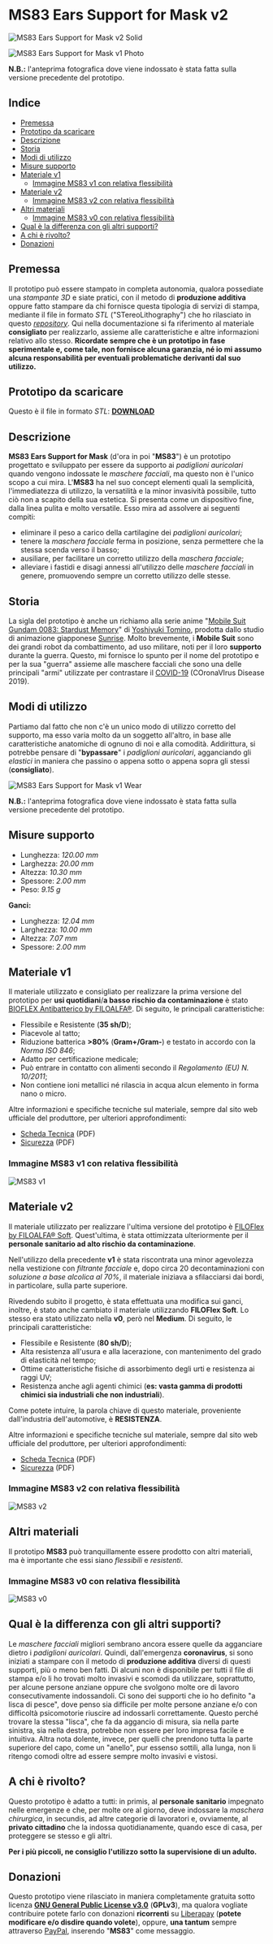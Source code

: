 # MS83 Ears Support for Mask v2

![MS83 Ears Support for Mask v2 Solid](/images/MS83%20Ears%20Support%20for%20Mask%20v2.png "MS83 Ears Support for Mask v2 - Solid Preview")

![MS83 Ears Support for Mask v1 Photo](/images/MS83%20v1%20-%20wear.jpg "MS83 Ears Support for Mask v1 - Photo Preview")

**N.B.:** l'anteprima fotografica dove viene indossato è stata fatta sulla versione precedente del prototipo.

## Indice
- <a href="#1">Premessa</a>
- <a href="#2">Prototipo da scaricare</a>
- <a href="#3">Descrizione</a>
- <a href="#4">Storia</a>
- <a href="#5">Modi di utilizzo</a>
- <a href="#6">Misure supporto</a>
- <a href="#7">Materiale v1</a>
  - <a href="#7.1">Immagine MS83 v1 con relativa flessibilità</a>
- <a href="#8">Materiale v2</a>
  - <a href="#8.1">Immagine MS83 v2 con relativa flessibilità</a>
- <a href="#9">Altri materiali</a>
  - <a href="#9.1">Immagine MS83 v0 con relativa flessibilità</a>
- <a href="#10">Qual è la differenza con gli altri supporti?</a>
- <a href="#11">A chi è rivolto?</a>
- <a href="#12">Donazioni</a>

## <a id="1"></a>Premessa

Il prototipo può essere stampato in completa autonomia, qualora possediate una *stampante 3D* e siate pratici, con il metodo di **produzione additiva** oppure fatto stampare da chi fornisce questa tipologia di servizi di stampa, mediante il file in formato *STL* ("STereoLithography") che ho rilasciato in questo *[repository](https://github.com/ADurante/MS83 "MS83 repository")*. Qui nella documentazione si fa riferimento al materiale **consigliato** per realizzarlo, assieme alle caratteristiche e altre informazioni relativo allo stesso. **Ricordate sempre che è un prototipo in fase sperimentale e, come tale, non fornisce alcuna garanzia, né io mi assumo alcuna responsabilità per eventuali problematiche derivanti dal suo utilizzo.**

## <a id="2"></a>Prototipo da scaricare

Questo è il file in formato *STL*:
**[DOWNLOAD](/MS83%20Ears%20Support%20for%20Mask%20v2.stl "MS83 v2 Download's Link")**

## <a id="3"></a>Descrizione

**MS83 Ears Support for Mask** (d'ora in poi "**MS83**") è un prototipo progettato e sviluppato per essere da supporto ai *padiglioni auricolari* quando vengono indossate le *maschere facciali*, ma questo non è l'unico scopo a cui mira. L'**MS83** ha nel suo concept elementi quali la semplicità, l'immediatezza di utilizzo, la versatilità e la minor invasività possibile, tutto ciò non a scapito della sua estetica. Si presenta come un dispositivo fine, dalla linea pulita e molto versatile. Esso mira ad assolvere ai seguenti compiti:

- eliminare il peso a carico della cartilagine dei *padiglioni auricolari*;
- tenere la *maschera facciale* ferma in posizione, senza permettere che la stessa scenda verso il basso;
- ausiliare, per facilitare un corretto utilizzo della *maschera facciale*;
- alleviare i fastidi e disagi annessi all'utilizzo delle *maschere facciali* in genere, promuovendo sempre un corretto utilizzo delle stesse.

## <a id="4"></a>Storia

La sigla del prototipo è anche un richiamo alla serie anime "[Mobile Suit Gundam 0083: Stardust Memory](https://it.wikipedia.org/wiki/Mobile_Suit_Gundam_0083:_Stardust_Memory "Mobile Suit Gundam 0083: Stardust Memory Wikipedia")" di [Yoshiyuki Tomino](https://it.wikipedia.org/wiki/Yoshiyuki_Tomino "Yoshiyuki Tomino Wikipedia"), prodotta dallo studio di animazione giapponese [Sunrise](https://www.sunrise-inc.co.jp/international/ "Sunrise International's Official Website"). Molto brevemente, i **Mobile Suit** sono dei grandi robot da combattimento, ad uso militare, noti per il loro **supporto** durante la guerra. Questo, mi fornisce lo spunto per il nome del prototipo e per la sua "guerra" assieme alle maschere facciali che sono una delle principali "armi" utilizzate per contrastare il [COVID-19](https://it.wikipedia.org/wiki/COVID-19 "COVID-19 Wikipedia") (COronaVIrus Disease 2019).

## <a id="5"></a>Modi di utilizzo
Partiamo dal fatto che non c'è un unico modo di utilizzo corretto del supporto, ma esso varia molto da un soggetto all'altro, in base alle caratteristiche anatomiche di ognuno di noi e alla comodità. Addirittura, si potrebbe pensare di "**bypassare**" i *padiglioni auricolari*, agganciando gli *elastici* in maniera che passino o appena sotto o appena sopra gli stessi (**consigliato**).

![MS83 Ears Support for Mask v1 Wear](/images/MS83%20v1%20-%20how%20to%20use.gif "MS83 Ears Support for Mask v1 - How to Use")

**N.B.:** l'anteprima fotografica dove viene indossato è stata fatta sulla versione precedente del prototipo.

## <a id="6"></a>Misure supporto

- Lunghezza: *120.00 mm*
- Larghezza: *20.00 mm*
- Altezza: *10.30 mm*
- Spessore: *2.00 mm*
- Peso: *9.15 g*

**Ganci:**

- Lunghezza: *12.04 mm*
- Larghezza: *10.00 mm*
- Altezza: *7.07 mm*
- Spessore: *2.00 mm*

## <a id="7"></a>Materiale v1

Il materiale utilizzato e consigliato per realizzare la prima versione del prototipo per **usi quotidiani**/**a basso rischio da contaminazione** è stato [BIOFLEX Antibatterico by FILOALFA®](https://www.filoalfa3d.com/it/content/43-bioflex-antibatterico "BIOFLEX Antibacterial's Link"). Di seguito, le principali caratteristiche:

- Flessibile e Resistente (**35 sh/D**);
- Piacevole al tatto;
- Riduzione batterica **>80%** (**Gram+/Gram-**) e testato in accordo con la *Norma ISO 846*;
- Adatto per certificazione medicale;
- Può entrare in contatto con alimenti secondo il *Regolamento (EU) N. 10/2011*;
- Non contiene ioni metallici né rilascia in acqua alcun elemento in forma nano o micro.

Altre informazioni e specifiche tecniche sul materiale, sempre dal sito web ufficiale del produttore, per ulteriori approfondimenti:

- [Scheda Tecnica](https://www.filoalfa3d.com/img/cms/MSDS%20&%20TDS/TDS%20BIOFLEX%20Antibacterial.pdf "BIOFLEX Material Data Sheet's Link") (PDF)
- [Sicurezza](https://www.filoalfa3d.com/img/cms/MSDS%20&%20TDS/MSDS%20BIOFLEX%20Antibacterial%20.pdf "BIOFLEX Material Safety's Link") (PDF)

### <a id="7.1"></a>Immagine MS83 v1 con relativa flessibilità

![MS83 v1](/images/MS83%20v1%20-%20flexibility.gif "MS83 Ears Support for Mask v1 flexibility")

## <a id="8"></a>Materiale v2

Il materiale utilizzato per realizzare l'ultima versione del prototipo è [FILOFlex by FILOALFA® Soft](https://www.filoalfa3d.com/it/content/25-filoflex "FILOFlex's Link"). Quest'ultima, è stata ottimizzata ulteriormente per il **personale sanitario ad alto rischio da contaminazione**.

Nell'utilizzo della precedente **v1** è stata riscontrata una minor agevolezza nella vestizione con *filtrante facciale* e, dopo circa 20 decontaminazioni con *soluzione a base alcolica al 70%*, il materiale iniziava a sfilacciarsi dai bordi, in particolare, sulla parte superiore.

Rivedendo subito il progetto, è stata effettuata una modifica sui ganci, inoltre, è stato anche cambiato il materiale utilizzando **FILOFlex Soft**. Lo stesso era stato utilizzato nella **v0**, però nel **Medium**. Di seguito, le principali caratteristiche:

- Flessibile e Resistente (**80 sh/D**);
- Alta resistenza all'usura e alla lacerazione, con mantenimento del grado di elasticità nel tempo;
- Ottime caratteristiche fisiche di assorbimento degli urti e resistenza ai raggi UV;
- Resistenza anche agli agenti chimici (**es: vasta gamma di prodotti chimici sia industriali che non industriali**).

Come potete intuire, la parola chiave di questo materiale, proveniente dall'industria dell'automotive, è **RESISTENZA**.

Altre informazioni e specifiche tecniche sul materiale, sempre dal sito web ufficiale del produttore, per ulteriori approfondimenti:

- [Scheda Tecnica](https://www.filoalfa3d.com/img/cms/MSDS%20&%20TDS/TDS%20FILOFlex%20Soft%20-%20Oct%202020.pdf "FILOFlex Material Data Sheet's Link") (PDF)
- [Sicurezza](https://www.filoalfa3d.com/img/cms/MSDS%20FILOFLEX%2080A%20English%2019-09-2018_rev0.pdf "FILOFlex Material Safety's Link") (PDF)

### <a id="8.1"></a>Immagine MS83 v2 con relativa flessibilità

![MS83 v2](/images/MS83%20v2%20-%20flexibility.gif "MS83 Ears Support for Mask v2 flexibility")

## <a id="9"></a>Altri materiali

Il prototipo **MS83** può tranquillamente essere prodotto con altri materiali, ma è importante che essi siano *flessibili* e *resistenti*.

### <a id="9.1"></a>Immagine MS83 v0 con relativa flessibilità
![MS83 v0](/images/MS83%20v0%20-%20flexibility.gif "MS83 Ears Support for Mask v0 flexibility")

## <a id="10"></a>Qual è la differenza con gli altri supporti?

Le *maschere facciali* migliori sembrano ancora essere quelle da agganciare dietro i *padiglioni auricolari*. Quindi, dall'emergenza **coronavirus**, si sono iniziati a stampare con il metodo di **produzione additiva** diversi di questi supporti, più o meno ben fatti. Di alcuni non è disponibile per tutti il file di stampa e/o li ho trovati molto invasivi e scomodi da utilizzare, soprattutto, per alcune persone anziane oppure che svolgono molte ore di lavoro consecutivamente indossandoli. Ci sono dei supporti che io ho definito "a lisca di pesce", dove penso sia difficile per molte persone anziane e/o con difficoltà psicomotorie riuscire ad indossarli correttamente. Questo perché trovare la stessa "lisca", che fa da aggancio di misura, sia nella parte sinistra, sia nella destra, potrebbe non essere per loro impresa facile e intuitiva. Altra nota dolente, invece, per quelli che prendono tutta la parte superiore del capo, come un "anello", pur essenso sottili, alla lunga, non li ritengo comodi oltre ad essere sempre molto invasivi e vistosi.

## <a id="11"></a>A chi è rivolto?

Questo prototipo è adatto a tutti: in primis, al **personale sanitario** impegnato nelle emergenze e che, per molte ore al giorno, deve indossare la *maschera chirurgica*, in secundis, ad altre categorie di lavoratori e, ovviamente, al **privato cittadino** che la indossa quotidianamente, quando esce di casa, per proteggere se stesso e gli altri.

**Per i più piccoli, ne consiglio l'utilizzo sotto la supervisione di un adulto.**

## <a id="12"></a>Donazioni

Questo prototipo viene rilasciato in maniera completamente gratuita sotto licenza **[GNU General Public License v3.0](/LICENSE "Project's License")** (**GPLv3**), ma qualora vogliate contribuire potete farlo con donazioni **ricorrenti** su [Liberapay](https://liberapay.com/AlessioDurante "Alessio's Liberapay") (**potete modificare e/o disdire quando volete**), oppure, **una tantum** sempre attraverso [PayPal](https://paypal.me/AlessioDurante "Alessio's PayPal"), inserendo "**MS83**" come messaggio.
